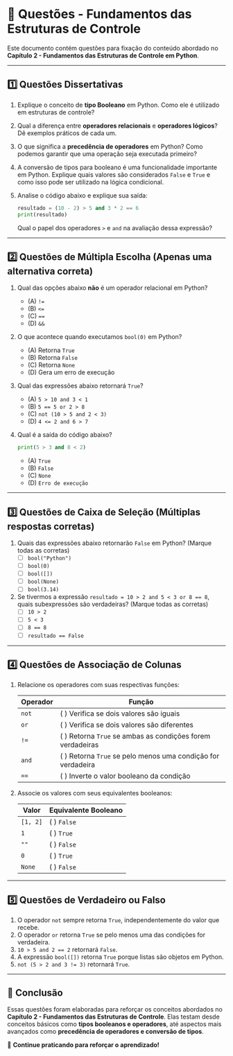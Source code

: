 # 📝 Questões - Fundamentos das Estruturas de Controle

Este documento contém questões para fixação do conteúdo abordado no **Capítulo 2 - Fundamentos das Estruturas de Controle em Python**.

------

## **1️⃣ Questões Dissertativas**

1. Explique o conceito de **tipo Booleano** em Python. Como ele é utilizado em estruturas de controle?

2. Qual a diferença entre **operadores relacionais** e **operadores lógicos**? Dê exemplos práticos de cada um.

3. O que significa a **precedência de operadores** em Python? Como podemos garantir que uma operação seja executada primeiro?

4. A conversão de tipos para booleano é uma funcionalidade importante em Python. Explique quais valores são considerados `False` e `True` e como isso pode ser utilizado na lógica condicional.

5. Analise o código abaixo e explique sua saída:

   ```python
   resultado = (10 - 2) > 5 and 3 * 2 == 6
   print(resultado)
   ```

   Qual o papel dos operadores `>` e `and` na avaliação dessa expressão?

------

## **2️⃣ Questões de Múltipla Escolha** (Apenas uma alternativa correta)

1. Qual das opções abaixo **não** é um operador relacional em Python?

   - (A) `!=`
   - (B) `<=`
   - (C) `==`
   - (D) `&&`

2. O que acontece quando executamos `bool(0)` em Python?

   - (A) Retorna `True`
   - (B) Retorna `False`
   - (C) Retorna `None`
   - (D) Gera um erro de execução

3. Qual das expressões abaixo retornará `True`?

   - (A) `5 > 10 and 3 < 1`
   - (B) `5 == 5 or 2 > 8` 
   - (C) `not (10 > 5 and 2 < 3)`
   - (D) `4 <= 2 and 6 > 7`

4. Qual é a saída do código abaixo?

   ```python
   print(5 > 3 and 8 < 2)
   ```

   - (A) `True`
   - (B) `False`
   - (C) `None`
   - (D) `Erro de execução`

------

## **3️⃣ Questões de Caixa de Seleção** (Múltiplas respostas corretas)

1. Quais das expressões abaixo retornarão `False` em Python? (Marque todas as corretas)
   - [ ] `bool("Python")`
   - [ ] `bool(0)`
   - [ ] `bool([])`
   - [ ] `bool(None)`
   - [ ] `bool(3.14)`
2. Se tivermos a expressão `resultado = 10 > 2 and 5 < 3 or 8 == 8`, quais subexpressões são verdadeiras? (Marque todas as corretas)
   - [ ] `10 > 2`
   - [ ] `5 < 3`
   - [ ] `8 == 8`
   - [ ] `resultado == False`

------

## **4️⃣ Questões de Associação de Colunas**

1. Relacione os operadores com suas respectivas funções:

   | **Operador** | **Função**                                                   |
   | ------------ | ------------------------------------------------------------ |
   | `not`        | (  ) Verifica se dois valores são iguais                     |
   | `or`         | (  ) Verifica se dois valores são diferentes                 |
   | `!=`         | (  ) Retorna `True` se ambas as condições forem verdadeiras  |
   | `and`        | (  ) Retorna `True` se pelo menos uma condição for verdadeira |
   | `==`         | (  ) Inverte o valor booleano da condição                    |

2. Associe os valores com seus equivalentes booleanos:

   | **Valor** | **Equivalente Booleano** |
   | --------- | ------------------------ |
   | `[1, 2]`  | (  ) `False`             |
   | `1`       | (  ) `True`              |
   | `""`      | (  ) `False`             |
   | `0`       | (  ) `True`              |
   | `None`    | (  ) `False`             |

------

## **5️⃣ Questões de Verdadeiro ou Falso**

1. O operador `not` sempre retorna `True`, independentemente do valor que recebe. 
2. O operador `or` retorna `True` se pelo menos uma das condições for verdadeira. 
3. `10 > 5 and 2 == 2` retornará `False`. 
4. A expressão `bool([])` retorna `True` porque listas são objetos em Python. 
5. `not (5 > 2 and 3 != 3)` retornará `True`. 

------

## 📌 Conclusão

Essas questões foram elaboradas para reforçar os conceitos abordados no **Capítulo 2 - Fundamentos das Estruturas de Controle**. Elas testam desde conceitos básicos como **tipos booleanos e operadores**, até aspectos mais avançados como **precedência de operadores e conversão de tipos**.

🚀 **Continue praticando para reforçar o aprendizado!**
